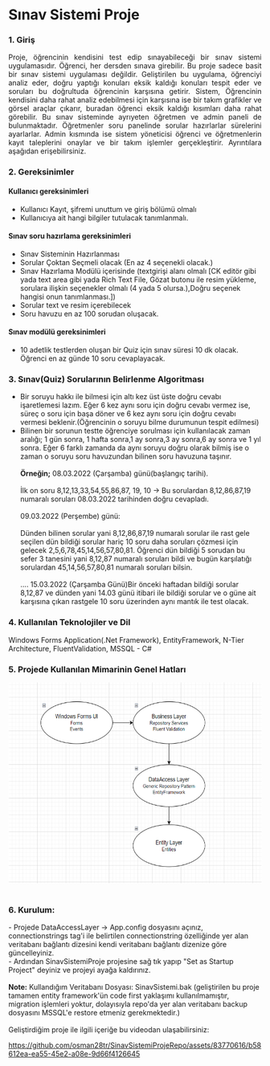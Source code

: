 <h1>Sınav Sistemi Proje</h1>
<h3>1. Giriş</h3>
<p align="justify"> Proje, öğrencinin kendisini test edip sınayabileceği bir sınav sistemi uygulamasıdır. Öğrenci, her dersden sınava girebilir. Bu proje sadece basit bir sınav sistemi uygulaması değildir. Geliştirilen bu uygulama, öğrenciyi analiz eder, doğru yaptığı konuları eksik kaldığı konuları tespit eder ve soruları bu doğrultuda öğrencinin karşısına getirir. Sistem, Öğrencinin kendisini daha rahat analiz edebilmesi için karşısına ise bir takım grafikler ve görsel araçlar çıkarır, buradan öğrenci eksik kaldığı kısımları daha rahat görebilir. Bu sınav sisteminde ayrıyeten öğretmen ve admin paneli de bulunmaktadır. Öğretmenler soru panelinde sorular hazırlarlar sürelerini ayarlarlar. Admin kısmında ise sistem yöneticisi öğrenci ve öğretmenlerin kayıt taleplerini onaylar ve bir takım işlemler gerçekleştirir. Ayrıntılara aşağıdan erişebilirsiniz.</p>

<h3>2. Gereksinimler</h3>
<h4>Kullanıcı gereksinimleri</h4>
<ul>
    <li>Kullanıcı Kayıt, şifremi unuttum ve giriş bölümü olmalı</li>
    <li>Kullanıcıya ait hangi bilgiler tutulacak tanımlanmalı.</li>
</ul>
<h4>Sınav soru hazırlama gereksinimleri</h4>
<ul>
    <li>Sınav Sisteminin Hazırlanması</li>
    <li>Sorular Çoktan Seçmeli olacak (En az 4 seçenekli olacak.)</li>
    <li>Sınav Hazırlama Modülü içerisinde (textgirişi alanı olmalı [CK editör gibi yada text area gibi yada Rich Text File, Gözat butonu ile resim yükleme, sorulara ilişkin seçenekler olmalı (4 yada 5 olursa.),Doğru seçenek hangisi onun tanımlanması.])</li>
    <li>Sorular text ve resim içerebilecek</li>
    <li>Soru havuzu en az 100 sorudan oluşacak.</li>
</ul>
<h4>Sınav modülü gereksinimleri</h4>
<ul>
    <li>10 adetlik testlerden oluşan bir Quiz için sınav süresi 10 dk olacak. Öğrenci en az günde 10 soru cevaplayacak. </li>
</ul>
<h3>3. Sınav(Quiz) Sorularının Belirlenme Algoritması</h3>
<ul>
    <li>Bir soruyu hakkı ile bilmesi için altı kez üst üste doğru cevabı işaretlemesi lazım. Eğer 6 kez aynı soru için doğru cevabı vermez ise, süreç o soru için başa döner ve 6 kez aynı soru için doğru cevabı vermesi beklenir.(Öğrencinin o soruyu bilme durumunun tespit edilmesi)
    <li>Bilinen bir sorunun testte öğrenciye sorulması için kullanılacak zaman aralığı; 1 gün sonra, 1 hafta sonra,1 ay sonra,3 ay sonra,6 ay sonra ve 1 yıl sonra. Eğer 6 farklı zamanda da aynı soruyu doğru olarak bilmiş ise o zaman o soruyu soru havuzundan bilinen soru havuzuna taşınır.<br><br>
    <b>Örneğin;</b> 08.03.2022 (Çarşamba) günü(başlangıç tarihi).<br><br> İlk on soru 8,12,13,33,54,55,86,87, 19, 10 -> Bu sorulardan 8,12,86,87,19 numaralı soruları 08.03.2022 tarihinden doğru cevapladı.<br><br>
    09.03.2022 (Perşembe) günü:<br><br>Dünden bilinen sorular yani 8,12,86,87,19 numaralı sorular ile rast gele seçilen dün bildiği sorular hariç 10 soru daha soruları çözmesi için gelecek 2,5,6,78,45,14,56,57,80,81. Öğrenci dün bildiği 5 sorudan bu sefer 3 tanesini yani 8,12,87 numaralı soruları bildi ve bugün karşılatığı sorulardan 45,14,56,57,80,81 numaralı soruları bilsin.<br><br>
    ….
    15.03.2022 (Çarşamba Günü)Bir önceki haftadan bildiği sorular  8,12,87 ve dünden yani 14.03 günü itibari ile bildiği sorular ve o güne ait karşısına çıkan rastgele 10 soru üzerinden aynı mantık ile test olacak.
</ul>

<h3>4. Kullanılan Teknolojiler ve Dil</h3> Windows Forms Application(.Net Framework), EntityFramework, N-Tier Architecture, FluentValidation, MSSQL - C#
<br>
<h3>5. Projede Kullanılan Mimarinin Genel Hatları</h3> 
<img src="SinavSistemiProje/Images/SinavSistemiProjeMimari2.PNG" height="400px" width="550px">
<br><br>

<h3>6. Kurulum: </h3>
 - Projede DataAccessLayer -> App.config dosyasını açınız, connectionstrings tag'i ile belirtilen connectionstring özelliğinde yer alan veritabanı bağlantı dizesini kendi veritabanı bağlantı dizenize göre güncelleyiniz.<br>
 - Ardından SinavSistemiProje projesine sağ tık yapıp "Set as Startup Project" deyiniz ve projeyi ayağa kaldırınız.
<br><br>
<b>Note:</b> Kullandığım Veritabanı Dosyası: SinavSistemi.bak (geliştirilen bu proje tamamen entity framework'ün code first yaklaşımı kullanılmamıştır, migration işlemleri yoktur, dolayısıyla repo'da yer alan veritabanı backup dosyasını MSSQL'e restore etmeniz gerekmektedir.)<br><br>
Geliştirdiğim proje ile ilgili içeriğe bu videodan ulaşabilirsiniz:

https://github.com/osman28tr/SinavSistemiProjeRepo/assets/83770616/b58612ea-ea55-45e2-a08e-9d66f4126645

